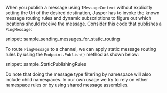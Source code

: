 <!--title:Routing Messages-->

When you publish a message using `IMessageContext` without explicitly setting the Uri of the desired 
destination, Jasper has to invoke the known message routing rules and dynamic subscriptions to
figure out which locations should receive the message. Consider this code that publishes a
`PingMessage`:

snippet: sample_sending_messages_for_static_routing

To route `PingMessage` to a channel, we can apply static message routing rules by using the 
`Endpoint.Publish()` method as shown below:

snippet: sample_StaticPublishingRules

Do note that doing the message type filtering by namespace will also include child namespaces. In
our own usage we try to rely on either namespace rules or by using shared message assemblies. 
